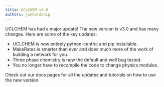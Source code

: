 ```yaml
---
title: UCLCHEM v3.0
authors: jonholdship
---
```

UCLCHEM has had a major update! The new version is v3.0 and has many changes. Here are some of the key updates:

- UCLCHEM is now entirely python-centric and pip installable.
- MakeRates is smarter than ever and does much more of the work of building a network for you.
- Three phase chemistry is now the default and well bug tested.
- You no longer have to recompile the code to change physics modules.

Check out our docs pages for all the updates and tutorials on how to use the new version.